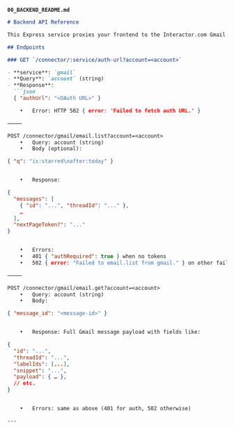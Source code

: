 **`00_BACKEND_README.md`**

```markdown
# Backend API Reference

This Express service proxies your frontend to the Interactor.com Gmail connector.

## Endpoints

### GET `/connector/:service/auth-url?account=<account>`

- **service**: `gmail`  
- **Query**: `account` (string)  
- **Response**:  
  ```json
  { "authUrl": "<OAuth URL>" }

	•	Error: HTTP 502 { error: 'Failed to fetch auth URL.' }

⸻

POST /connector/gmail/email.list?account=<account>
	•	Query: account (string)
	•	Body (optional):

{ "q": "is:starred\nafter:today" }


	•	Response:

{
  "messages": [
    { "id": "...", "threadId": "..." },
    …
  ],
  "nextPageToken?": "..."
}


	•	Errors:
	•	401 { "authRequired": true } when no tokens
	•	502 { error: "Failed to email.list from gmail." } on other failures

⸻

POST /connector/gmail/email.get?account=<account>
	•	Query: account (string)
	•	Body:

{ "message_id": "<message-id>" }


	•	Response: Full Gmail message payload with fields like:

{
  "id": "...",
  "threadId": "...",
  "labelIds": [...],
  "snippet": "...",
  "payload": { … },
  // etc.
}


	•	Errors: same as above (401 for auth, 502 otherwise)

---

